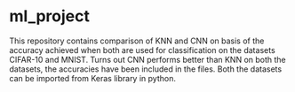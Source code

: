 # ml_project
This repository contains comparison of KNN and CNN on basis of the accuracy achieved when both are used for classification on the datasets CIFAR-10 and MNIST.
Turns out CNN performs better than KNN on both the datasets, the accuracies have been included in the files.
Both the datasets can be imported from Keras library in python.
